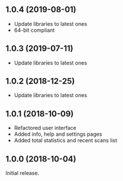 ## 1.0.4 (2019-08-01)

* Update libraries to latest ones
* 64-bit compliant

## 1.0.3 (2019-07-11)

* Update libraries to latest ones

## 1.0.2 (2018-12-25)

* Update libraries to latest ones

## 1.0.1 (2018-10-09)

* Refactored user interface
* Added info, help and settings pages
* Added total statistics and recent scans list

## 1.0.0 (2018-10-04)

Initial release.
